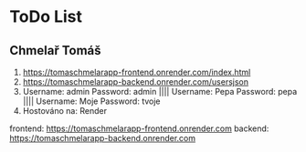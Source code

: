 # ToDo List 
## Chmelař Tomáš
1) https://tomaschmelarapp-frontend.onrender.com/index.html
2) https://tomaschmelarapp-backend.onrender.com/usersjson
3) Username: admin Password: admin |||| Username: Pepa Password: pepa |||| Username: Moje Password: tvoje
4) Hostováno na: Render

frontend: https://tomaschmelarapp-frontend.onrender.com
backend: https://tomaschmelarapp-backend.onrender.com
